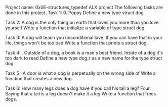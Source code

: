 Project name: 0x0E-structures_typedef ALX project
The following tasks are done in this project.
Task 1:   0. Poppy
Define a new type struct dog

Task 2: A dog is the only thing on earth that loves you more than you love yourself
Write a function that initialize a variable of type struct dog.

Task 3:  A dog will teach you unconditional love. If you can have that in your life, things won't be too bad
Write a function that prints a struct dog.

Task 4:   . Outside of a dog, a book is a man's best friend. Inside of a dog it's too dark to read
Define a new type dog_t as a new name for the type struct dog.

Task 5 : A door is what a dog is perpetually on the wrong side of
Write a function that creates a new dog.

Task 6:  How many legs does a dog have if you call his tail a leg? Four. Saying that a tail is a leg doesn't make it a leg
Write a function that frees dogs.
